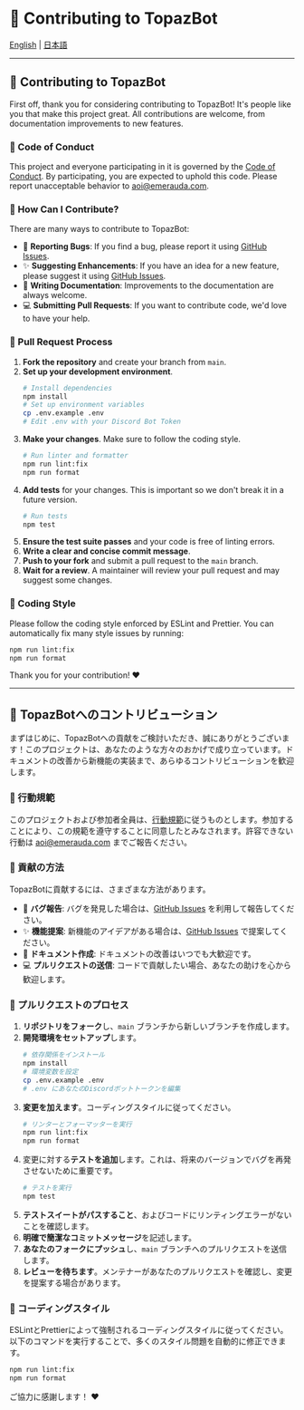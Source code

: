 # 🤝 Contributing to TopazBot

[English](#-contributing-to-topazbot) | [日本語](#-TopazBotへのコントリビューション)

---

## 🤝 Contributing to TopazBot

First off, thank you for considering contributing to TopazBot! It's people like you that make this project great. All contributions are welcome, from documentation improvements to new features.

### 📜 Code of Conduct

This project and everyone participating in it is governed by the [Code of Conduct](CODE_OF_CONDUCT.md). By participating, you are expected to uphold this code. Please report unacceptable behavior to [aoi@emerauda.com](mailto:aoi@emerauda.com).

### 🤔 How Can I Contribute?

There are many ways to contribute to TopazBot:

-   🐛 **Reporting Bugs**: If you find a bug, please report it using [GitHub Issues](https://github.com/emerauda/TopazBot/issues).
-   ✨ **Suggesting Enhancements**: If you have an idea for a new feature, please suggest it using [GitHub Issues](https://github.com/emerauda/TopazBot/issues).
-   📝 **Writing Documentation**: Improvements to the documentation are always welcome.
-   💻 **Submitting Pull Requests**: If you want to contribute code, we'd love to have your help.

### 🚀 Pull Request Process

1.  **Fork the repository** and create your branch from `main`.
2.  **Set up your development environment**.
    ```bash
    # Install dependencies
    npm install
    # Set up environment variables
    cp .env.example .env
    # Edit .env with your Discord Bot Token
    ```
3.  **Make your changes**. Make sure to follow the coding style.
    ```bash
    # Run linter and formatter
    npm run lint:fix
    npm run format
    ```
4.  **Add tests** for your changes. This is important so we don't break it in a future version.
    ```bash
    # Run tests
    npm test
    ```
5.  **Ensure the test suite passes** and your code is free of linting errors.
6.  **Write a clear and concise commit message**.
7.  **Push to your fork** and submit a pull request to the `main` branch.
8.  **Wait for a review**. A maintainer will review your pull request and may suggest some changes.

### 🎨 Coding Style

Please follow the coding style enforced by ESLint and Prettier. You can automatically fix many style issues by running:

```bash
npm run lint:fix
npm run format
```

Thank you for your contribution! ❤️

---

## 🤝 TopazBotへのコントリビューション

まずはじめに、TopazBotへの貢献をご検討いただき、誠にありがとうございます！このプロジェクトは、あなたのような方々のおかげで成り立っています。ドキュメントの改善から新機能の実装まで、あらゆるコントリビューションを歓迎します。

### 📜 行動規範

このプロジェクトおよび参加者全員は、[行動規範](CODE_OF_CONDUCT.md)に従うものとします。参加することにより、この規範を遵守することに同意したとみなされます。許容できない行動は [aoi@emerauda.com](mailto:aoi@emerauda.com) までご報告ください。

### 🤔 貢献の方法

TopazBotに貢献するには、さまざまな方法があります。

-   🐛 **バグ報告**: バグを発見した場合は、[GitHub Issues](https://github.com/emerauda/TopazBot/issues) を利用して報告してください。
-   ✨ **機能提案**: 新機能のアイデアがある場合は、[GitHub Issues](https://github.com/emerauda/TopazBot/issues) で提案してください。
-   📝 **ドキュメント作成**: ドキュメントの改善はいつでも大歓迎です。
-   💻 **プルリクエストの送信**: コードで貢献したい場合、あなたの助けを心から歓迎します。

### 🚀 プルリクエストのプロセス

1.  **リポジトリをフォーク**し、`main` ブランチから新しいブランチを作成します。
2.  **開発環境をセットアップ**します。
    ```bash
    # 依存関係をインストール
    npm install
    # 環境変数を設定
    cp .env.example .env
    # .env にあなたのDiscordボットトークンを編集
    ```
3.  **変更を加えます**。コーディングスタイルに従ってください。
    ```bash
    # リンターとフォーマッターを実行
    npm run lint:fix
    npm run format
    ```
4.  変更に対する**テストを追加**します。これは、将来のバージョンでバグを再発させないために重要です。
    ```bash
    # テストを実行
    npm test
    ```
5.  **テストスイートがパスすること**、およびコードにリンティングエラーがないことを確認します。
6.  **明確で簡潔なコミットメッセージ**を記述します。
7.  **あなたのフォークにプッシュ**し、`main` ブランチへのプルリクエストを送信します。
8.  **レビューを待ちます**。メンテナーがあなたのプルリクエストを確認し、変更を提案する場合があります。

### 🎨 コーディングスタイル

ESLintとPrettierによって強制されるコーディングスタイルに従ってください。以下のコマンドを実行することで、多くのスタイル問題を自動的に修正できます。

```bash
npm run lint:fix
npm run format
```

ご協力に感謝します！ ❤️